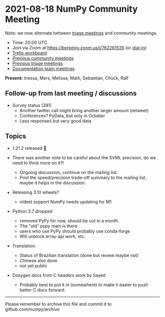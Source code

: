 # 2021-08-18 NumPy Community Meeting

Note: we now alternate between [triage meetings](https://hackmd.io/68i_JvOYQfy9ERiHgXMPvg) and community meetings.

- Time: 20:00 UTC
- Join via Zoom at https://berkeley.zoom.us/j/762261535 (or [dial-in](https://berkeley.zoom.us/u/aC3ENhycM))
- [Trello workboard](https://trello.com/b/Azg4fYZH/numpy-at-bids)
- [Previous community meetings](https://github.com/numpy/archive/tree/master/status_meetings)
- [Previous triage meetings](https://github.com/numpy/archive/tree/master/triage_meetings)
- [Documentation team meetings](https://hackmd.io/oB_boakvRqKR-_2jRV-Qjg)


**Present:** Inessa, Mars, Melissa, Matti, Sebastian, Chuck, Ralf


## Follow-up from last meeting / discussions

- Survey status (391)
  - Another twitter call might bring another larger amount (retweet)
  - Conferences? PyData, but only in October
  - Less responses but very good data


## Topics

* 1.21.2 released :tada:

* There was another note to be careful about the SVML precision, do we need to think more on it?!
  - Ongoing discussion, continue on the mailing list.
  - Post the speed/precision trade-off summary to the mailing list, maybe it helps in the discussion.

- Releasing 3.10 wheels?
  - oldest support NumPy needs updating for M1

- Python 3.7 dropped
  - removed PyPy for now, should be out in a month.
  - The "old" pypy main is there
  - users who use PyPy should probably use conda-forge
  - Will unblock array-api work, etc.
 
- Translation: 
    - Status of Brazilian translation (done but review maybe not)
    - Chinese also done
    - not yet public

- Doxygen docs from C headers work by Sayed
  - Probably best to put it in (somewhere) to make it easier to push better C docs forward.




---

Please remember to archive this file and commit it to github.com/numpy/archive



